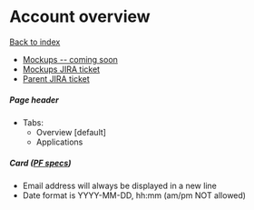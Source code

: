 # Account overview

[Back to index](../../index.md)

* [Mockups -- coming soon](XXX)
* [Mockups JIRA ticket](https://issues.redhat.com/browse/THREESCALE-5421)
* [Parent JIRA ticket](https://issues.redhat.com/browse/THREESCALE-5420)

##### Page header
* Tabs:
  * Overview [default]
  * Applications

##### Card ([PF specs](https://www.patternfly.org/v4/documentation/react/components/card))
* Email address will always be displayed in a new line
* Date format is YYYY-MM-DD, hh:mm (am/pm NOT allowed)
